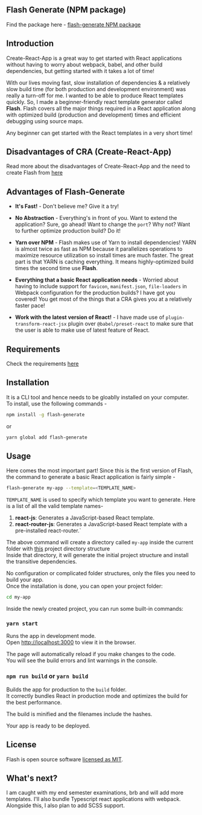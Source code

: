 ## Flash Generate (NPM package)

Find the package here - [flash-generate NPM package](https://www.npmjs.com/package/flash-generate)

## Introduction

Create-React-App is a great way to get started with React applications without having to worry about webpack, babel, and other build dependencies, but getting started with it takes a lot of time! 

With our lives moving fast, slow installation of dependencies & a relatively slow build time (for both production and development environment) was really a turn-off for me. I wanted to be able to produce React templates quickly. So, I made a beginner-friendly react template generator called **Flash**. Flash covers all the major things required in a React application along with optimized build (production and development) times and efficient debugging using source maps. 

Any beginner can get started with the React templates in a very short time!  


## Disadvantages of CRA (Create-React-App)

Read more about the disadvantages of Create-React-App and the need to create Flash from [here](CRADisadvantages.md)

## Advantages of Flash-Generate

* **It's Fast!** - Don't believe me? Give it a try!

* **No Abstraction** - Everything's in front of you. Want to extend the application? Sure, go ahead! Want to change the `port`? Why not? Want to further optimize production build? Do it! 

* **Yarn over NPM** - Flash makes use of Yarn to install dependencies! YARN is almost twice as fast as NPM because it parallelizes operations to maximize resource utilization so install times are much faster. The great part is that YARN is caching everything. It means highly-optimized build times the second time use **Flash**.  

* **Everything that a basic React application needs** - Worried about having to include support for `favicon`, `manifest.json`, `file-loaders` in Webpack configuration for the production builds? I have got you covered! You get most of the things that a CRA gives you at a relatively faster pace!   

* **Work with the latest version of React!** - I have made use of `plugin-transform-react-jsx` plugin over `@babel/preset-react` to make sure that the user is able to make use of latest feature of React. 

## Requirements 

Check the requirements [here](Requirements.md)

## Installation 

It is a CLI tool and hence needs to be gloablly installed on your computer. To install, use the following commands -

```sh
npm install -g flash-generate
```

or

```sh
yarn global add flash-generate
```

## Usage

Here comes the most important part! Since this is the first version of Flash, the command to generate a basic React application is fairly simple - 

```sh
flash-generate my-app --template=<TEMPLATE_NAME>
```

`TEMPLATE_NAME` is used to specify which template you want to generate. Here is a list of all the valid template names- 

  1. **react-js**: Generates a JavaScript-based React template.
  2. **react-router-js**: Generates a JavaScript-based React template with a pre-installed react-router.`

The above command will create a directory called `my-app` inside the current folder with [this](DirectoryStructure.md) project directory structure <br>
Inside that directory, it will generate the initial project structure and install the transitive dependencies.

No configuration or complicated folder structures, only the files you need to build your app.<br>
Once the installation is done, you can open your project folder:

```sh
cd my-app
```

Inside the newly created project, you can run some built-in commands:

### `yarn start`

Runs the app in development mode.<br>
Open [http://localhost:3000](http://localhost:3000) to view it in the browser.

The page will automatically reload if you make changes to the code.<br>
You will see the build errors and lint warnings in the console.

### `npm run build` or `yarn build`

Builds the app for production to the `build` folder.<br>
It correctly bundles React in production mode and optimizes the build for the best performance.

The build is minified and the filenames include the hashes.<br>

Your app is ready to be deployed.

## License

Flash is open source software [licensed as MIT](https://github.com/ishubham21/flash-generate/blob/main/LICENSE). 

## What's next?

I am caught with my end semester examinations, brb and will add more templates. I'll also bundle Typescript react applications with webpack. Alongside this, I also plan to add SCSS support.